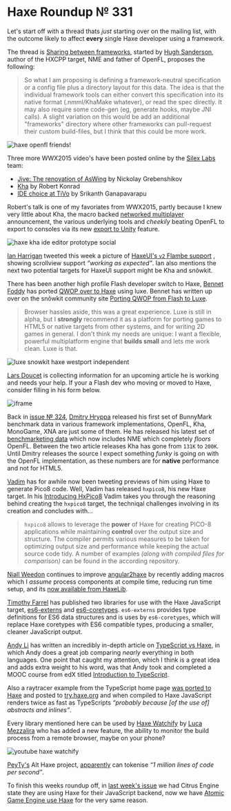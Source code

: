 [_template]: ../templates/roundup.html
[date]: / "2015-08-03 14:09:00"
[modified]: / "2015-08-03 14:09:00"
[published]: / "2015-08-03 14:09:00"
[“”]: a ""
# Haxe Roundup № 331

Let's start off with a thread thats _just_ starting over on the mailing list,
with the outcome likely to affect **every** single Haxe developer using a
framework.

The thread is [Sharing between frameworks][l1], started by [Hugh Sanderson][tw1],
author of the HXCPP target, NME and father of OpenFL, proposes the following:
	
> So what I am proposing is defining a framework-neutral specification or a config
file plus a directory layout for this data.  The idea is that the individual 
framework tools can either convert this specification into its native format 
(.nmml/KhaMake whatever), or read the spec directly.  It may also require 
some code-gen (eg, generate hooks, maybe JNI calls). A slight variation on this 
would be add an additional "frameworks" directory where other frameworks can 
pull-request their custom build-files, but I think that this could be more work.

![haxe openfl friends!](/img/331/friends.png "Hello! We are FRIENDS! by CHAU Guillaume (@Akryum)")

Three more WWX2015 video's have been posted online by the [Silex Labs][tw2] team:
	
- [Jive: The renovation of AsWing][l2] by Nickolay Grebenshikov
- [Kha][l3] by Robert Konrad
- [IDE choice at TiVo][l4] by Srikanth Ganapavarapu

Robert's talk is one of my favoriates from WWX2015, partly because I knew very 
little about Kha, the macro backed [networked multiplayer][l5] announcement, the
various underlying tools and _cheekily_ beating OpenFL to export to consoles 
via its new [export to Unity][l6] feature.

![haxe kha ide editor prototype social](/img/331/khaeditor.png "Lubos Lenco (@luboslenco) creating stand alone Kha editor!")

[Ian Harrigan][tw3] tweeted this week a picture of [HaxeUI's `v2` Flambe support][l7]
, showing scrollview support _“working as expected”_. Ian also mentions the next
two potential targets for HaxeUI support might be Kha and snõwkit.

There has been another high profile Flash developer switch to Haxe, [Bennet Foddy][tw4]
has ported [QWOP over to Haxe][l8] using luxe. Bennet has written up over on the
snõwkit community site [Porting QWOP from Flash to Luxe][l9].

> Browser hassles aside, this was a great experience. Luxe is still in alpha, 
but I **strongly** recommend it as a platform for porting games to HTML5 or native 
targets from other systems, and for writing 2D games in general. I don't think my
needs are unique: I want a flexible, powerful multiplatform engine that **builds 
small** and lets me work clean. Luxe is that.

![luxe snowkit haxe westport independent](/img/331/westport.png "@0010_Games Westport Independent pixel art using Luxe.")

[Lars Doucet][tw6] is collecting information for an upcoming article he is working
and needs your help. If your a Flash dev who moving or moved to Haxe, consider
filling in his form below.

![iframe](https://docs.google.com/forms/d/1WKSH9yvpDlNIbnIzVLDvcIUstQomoGeWSA2lv2kgJM0/viewform)

Back in [issue № 324][l10], [Dmitry Hryppa][tw5] released his first set of BunnyMark
benchmark data in various framework implementations, OpenFL, Kha, MonoGame, XNA are
just some of them. He has released his latest set of [benchmarketing data][l11] which
now includes NME which completely _floors_ OpenFL. Between the two article releases
Kha has gone from `131K` to `200K`. Until Dmitry releases the source I expect something
_funky_ is going on with the OpenFL implementation, as these numbers are for **native**
performance and not for HTML5.

[Vadim][tw7] has for awhile now been tweeting previews of him using Haxe to generate
Pico8 code. Well, Vadim has released `hxpico8`, his new Haxe target. In his 
[Introducing HxPico8][l12] Vadim takes you through the reasoning behind creating the
`hxpico8` target, the techniqal challenges involving in its creation and concludes
with...

> `hxpico8` allows to leverage the **power** of Haxe for creating PICO-8 
applications while maintaining **control** over the output size and structure. 
The compiler permits various measures to be taken for optimizing output size 
and performance while keeping the actual source code tidy. A number of examples 
_(along with compiled files for comparison)_ can be found in the according 
repository.

[Niall Weedon][tw8] continues to improve [angular2haxe][l13] by recently adding
macros which I _assume_ process components at compile time, reducing run time
setup, and its [now available from HaxeLib][l14].

[Timothy Farrel][gh1] has published two libraries for use with the Haxe JavaScript
target, [es6-externs][l15] and [es6-coretypes][l16]. `es6-externs` provides
type definitions for ES6 data structures and is uses by `es6-coretypes`, which will
replace Haxe coretypes with ES6 compatible types, producing a smaller, cleaner
JavaScript output.

[Andy Li][tw9] has written an incredibly in-depth article on 
[TypeScript vs Haxe][l17], in which Andy does a great job comparing _nearly_ 
everything in both languages. One point that caught my attention, which I think
is a great idea and adds extra weight to his word, was that Andy took and completed
a MOOC course from edX titled [Introduction to TypeScript][l18].

Also a raytracer example from the TypeScript home page [was ported to Haxe][l20]
and posted to [try.haxe.org][l19] and when compiled to Haxe JavaScript renders twice
as fast as TypeScripts _“probably because [of the use of] abstracts and inlines”_.

Every library mentioned here can be used by [Haxe Watchify][l21] by 
[Luca Mezzalira][tw10] who has added a new feature, the ability to monitor
the build process from a remote browser, maybe on your phone?

![youtube haxe watchify](p1eQyCRreTM)

[PeyTy's][tw11] Alt Haxe project, [apparently][l22] can tokenise _“1 million 
lines of code per second”_.

To finish this weeks roundup off, in [last week's issue][l23] we had Citrus Engine
state they are using Haxe for their JavaScript backend, now we have [Atomic Game
Engine use Haxe][l24] for the very same reason.

[gh1]: https://github.com/explorigin "@explorigin"

[tw11]: https://twitter.com/PeyTyPeyTy "@PeyTyPeyTy"
[tw10]: https://twitter.com/lucamezzalira "@lucamezzalira"
[tw9]: https://twitter.com/andy_li "@andy_li"
[tw8]: https://twitter.com/niall_weedon "@niall_weedon"
[tw7]: https://twitter.com/YellowAfterlife "@YellowAfterlife"
[tw6]: https://twitter.com/larsiusprime "@larsiusprime"
[tw5]: https://twitter.com/dmitryhryppa "@dmitryhryppa"
[tw4]: https://twitter.com/bfod "@bfod"
[tw3]: https://twitter.com/IanHarrigan1982 "@IanHarrigan1982"
[tw2]: https://twitter.com/silexlabs "@silexlabs"
[tw1]: https://twitter.com/GameHaxe "@GameHaxe"

[l24]: https://twitter.com/rsredsq/status/629273180285308928 "Atomic Game Engine uses Haxe!"
[l23]: http://haxe.io/roundups/330/ "Haxe Roundup № 330"
[l22]: https://twitter.com/PeyTyPeyTy/status/628980035802808320 "Alt Haxe News"
[l21]: https://github.com/lucamezzalira/haxe-watchify "Haxe Watchify on GitHub"
[l20]: http://blog.onthewings.net/2015/08/05/typescript-vs-haxe/#comment-2178692589 "TypeScript Ray Tracer ported to Haxe"
[l19]: http://try.haxe.org/#0A4aa "TypeScript Ray Tracer ported to Haxe"
[l18]: https://www.edx.org/course/introduction-typescript-microsoft-dev201x-0 "An Introduction to TypeScript"
[l17]: http://blog.onthewings.net/2015/08/05/typescript-vs-haxe/ "TypeScript vs Haxe"
[l16]: http://lib.haxe.org/p/es6-coretypes "ES6-Coretypes on HaxeLib"
[l15]: http://lib.haxe.org/p/es6-externs "ES6-Externs on HaxeLib"
[l14]: http://lib.haxe.org/p/angular2haxe/ "Angular2Haxe on HaxeLib"
[l13]: https://github.com/nweedon/Angular2-Haxe "Angular2Haxe on GitHub"
[l12]: http://yal.cc/introducing-hxpico8/ "Introducing HxPico8"
[l11]: http://themozokteam.com/playground/frameworkstest/ "BunnyMark Benchmark data"
[l10]: http://haxe.io/roundups/324/ "Haxe Roundup № 324"
[l9]: http://snowkit.org/2015/08/06/case-study-qwop/ "Porting QWOP Case Study"
[l8]: http://www.foddy.net/Athletics.html?webgl=true "Luxe Engine powered QWOP by Bennet Foddy"
[l7]: https://twitter.com/IanHarrigan1982/status/628661041493315585 "HaxeUI v2 Flambe Scroll View support"
[l6]: http://tech.ktxsoftware.com/wwx-news-part-1-export-to-unity/ "Kha - Export to Unity"
[l5]: http://tech.ktxsoftware.com/wwx-news-part-2-networked-multiplayer/ "Kha - Networked Multiplayer"
[l4]: http://www.silexlabs.org/ide-choice-at-tivo/ "IDE choice at TiVo"
[l3]: http://www.silexlabs.org/kha/ "Kha"
[l2]: http://www.silexlabs.org/jive-the-renovation-of-aswing/ "Jive: The renovation of AsWing"
[l1]: https://groups.google.com/forum/#!msg/haxelang/r5T-wNknAWI/Qf3JpD-tDAAJ "Sharing between frameworks (Nme / OpenFL / Kha / GameDuell / Heaps / Snow / etc)"